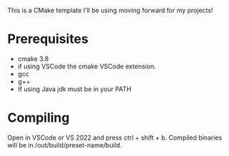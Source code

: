 This is a CMake template I'll be using moving forward for my projects!

# Prerequisites
- cmake 3.8
- if using VSCode the cmake VSCode extension.
- gcc
- g++
- If using Java jdk must be in your PATH

# Compiling

Open in VSCode or VS 2022 and press ctrl + shift + b. Compiled binaries will be in /out/build/preset-name/build.
